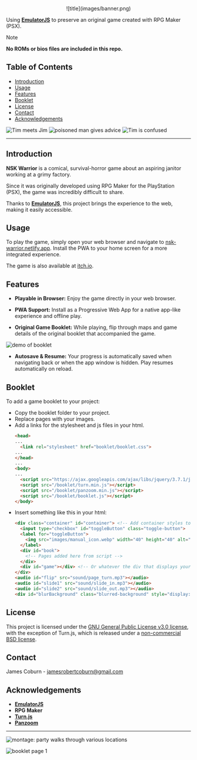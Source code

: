 <p align="center">
![title](images/banner.png)
</p>

Using [**EmulatorJS**](https://github.com/EmulatorJS/) to preserve an original game created with RPG Maker (PSX).

> [!NOTE]  
> **No ROMs or bios files are included in this repo.**

## Table of Contents
- [Introduction](#introduction)
- [Usage](#usage)
- [Features](#features)
- [Booklet](#booklet)
- [License](#license)
- [Contact](#contact)
- [Acknowledgements](#acknowledgements)

![Tim meets Jim](images/jim_screen.png)
![poisoned man gives advice](images/sick_screen.png)
![Tim is confused](images/huh_screen.png)

---

## Introduction
**NSK Warrior** is a comical, survival-horror game about an aspiring janitor working at a grimy factory.  

Since it was originally developed using RPG Maker for the PlayStation (PSX), the game was incredibly difficult to share. 

Thanks to [**EmulatorJS**](https://github.com/EmulatorJS/), this project brings the experience to the web, making it easily accessible.

## Usage
To play the game, simply open your web browser and navigate to [nsk-warrior.netlify.app](https://nsk-warrior.netlify.app). Install the PWA to your home screen for a more integrated experience.

The game is also available at [itch.io](https://imaginary-monkey.itch.io/nsk-warrior).

## Features
- **Playable in Browser:**  Enjoy the game directly in your web browser.
  
- **PWA Support:**  Install as a Progressive Web App for a native app-like experience and offline play.
  
- **Original Game Booklet:**  While playing, flip through maps and game details of the original booklet that accompanied the game.

![demo of booklet](images/booklet.avif)

- **Autosave & Resume:**  Your progress is automatically saved when navigating back or when the app window is hidden. Play resumes automatically on reload.

## Booklet
To add a game booklet to your project:
- Copy the booklet folder to your project.
- Replace pages with your images.
- Add a links for the stylesheet and js files in your html.
  ```html
  <head>
  ...
    <link rel="stylesheet" href="booklet/booklet.css">
  ...
  </head>
  ...
  <body>
  ...
    <script src="https://ajax.googleapis.com/ajax/libs/jquery/3.7.1/jquery.min.js"></script>
    <script src="/booklet/turn.min.js"></script>
    <script src="/booklet/panzoom.min.js"></script>
    <script src="/booklet/booklet.js"></script>
  </body>
  ```
- Insert something like this in your html:
  ```html
  <div class="container" id="container"> <!-- Add container styles to your css -->
    <input type="checkbox" id="toggleButton" class="toggle-button">
    <label for="toggleButton">
      <img src="images/manual_icon.webp" width="40" height="40" alt="Game Booklet">
    </label>
    <div id="book">
      <!-- Pages added here from script -->
    </div>
    <div id="game"></div> <!-- Or whatever the div that displays your game is called -->
  </div>
  <audio id="flip" src="sound/page_turn.mp3"></audio>
  <audio id="slide1" src="sound/slide_in.mp3"></audio>
  <audio id="slide2" src="sound/slide_out.mp3"></audio>
  <div id="blurBackground" class="blurred-background" style="display: none;"></div>
  ```

## License 

This project is licensed under the
[GNU General Public License v3.0 license](LICENSE), 
with the exception of Turn.js, which is released under a [non-commercial BSD license](http://turnjs.com/license.txt).

## Contact
James Coburn - jamesrobertcoburn@gmail.com

## Acknowledgements
- [**EmulatorJS**](https://github.com/EmulatorJS/)
- **RPG Maker**
- [**Turn.js**](https://github.com/bahadirdogru/Turn.js-5)
- [**Panzoom**](https://github.com/timmywil/panzoom)

---
![montage: party walks through various locations](images/montage.avif)

![booklet page 1](booklet/pages/1.webp)
